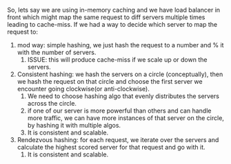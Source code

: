 So, lets say we are using in-memory caching and we have load balancer in front which might map the same request to diff servers multiple times leading to cache-miss.
If we had a way to decide which server to map the request to:
1. mod way: simple hashing, we just hash the request to a number and % it with the number of servers.
	1. ISSUE: this will produce cache-miss if we scale up or down the servers.
2. Consistent hashing: we hash the servers on a circle (conceptually), then we hash the request on that circle and choose the first server we encounter going clockwise(or anti-clockwise).
	1. We need to choose hashing algo that evenly distributes the servers across the circle.
	2. if one of our server is more powerful than others and can handle more traffic, we can have more instances of that server on the circle, by hashing it with multiple algos.
	3. It is consistent and scalable.
3. Rendezvous hashing: for each request, we iterate over the servers and calculate the highest scored server for that request and go with it.
	1. It is consistent and scalable.
